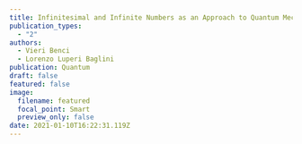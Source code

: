 ```yaml
---
title: Infinitesimal and Infinite Numbers as an Approach to Quantum Mechanics
publication_types:
  - "2"
authors:
  - Vieri Benci
  - Lorenzo Luperi Baglini
publication: Quantum
draft: false
featured: false
image:
  filename: featured
  focal_point: Smart
  preview_only: false
date: 2021-01-10T16:22:31.119Z
---
```

